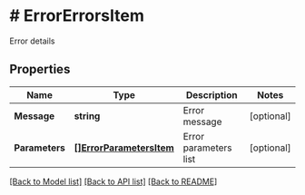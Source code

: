 # # ErrorErrorsItem
Error details

## Properties 


Name | Type | Description | Notes
------------ | ------------- | ------------- | -------------
**Message**| **string** | Error message  | [optional]
**Parameters**| [**[]ErrorParametersItem**](ErrorParametersItem.md) | Error parameters list  | [optional]


[[Back to Model list]](../../README.md#models) [[Back to API list]](../../README.md#endpoints) [[Back to README]](../../README.md)

